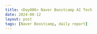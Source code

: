 ```yaml
---
title: <Day006> Naver Boostcamp AI Tech
date: 2024-08-12
layout: post
tags: [Naver Boostcamp, daily report]
---
```

